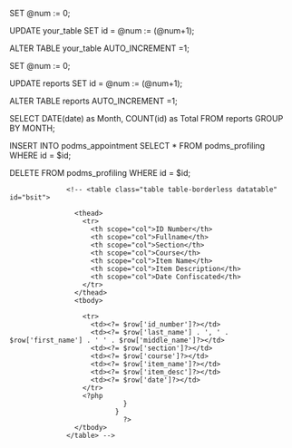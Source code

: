 SET @num := 0;

UPDATE your_table SET id = @num := (@num+1);

ALTER TABLE your_table AUTO_INCREMENT =1;

SET @num := 0;

UPDATE reports SET id = @num := (@num+1);

ALTER TABLE reports AUTO_INCREMENT =1;

SELECT DATE(date) as Month, COUNT(id) as Total FROM reports GROUP BY MONTH;

INSERT INTO podms_appointment SELECT * FROM podms_profiling WHERE id = $id;

DELETE FROM podms_profiling WHERE id = $id;



<!-- =========================== -->

<?php

$sname= "localhost";
$unmae= "bcps_Username";
$password = "bcps_Password";

$db_name = "bcps_database";

$conn = mysqli_connect($sname, $unmae, $password, $db_name);

if (!$conn) {
	echo "Connection failed!";
}
?>





                  <!-- <table class="table table-borderless datatable" id="bsit">
                    
                    <thead>
                      <tr>
                        <th scope="col">ID Number</th>
                        <th scope="col">Fullname</th>
                        <th scope="col">Section</th>
                        <th scope="col">Course</th>
                        <th scope="col">Item Name</th>
                        <th scope="col">Item Description</th>
                        <th scope="col">Date Confiscated</th>
                      </tr>
                    </thead>
                    <tbody>

                      <tr>
                        <td><?= $row['id_number']?></td>
                        <td><?= $row['last_name'] . ', ' . $row['first_name'] . ' ' . $row['middle_name']?></td>
                        <td><?= $row['section']?></td>
                        <td><?= $row['course']?></td>
                        <td><?= $row['item_name']?></td>
                        <td><?= $row['item_desc']?></td>
                        <td><?= $row['date']?></td>
                      </tr>
                      <?php
                                }
                              }
                                ?>
                    </tbody>
                  </table> -->